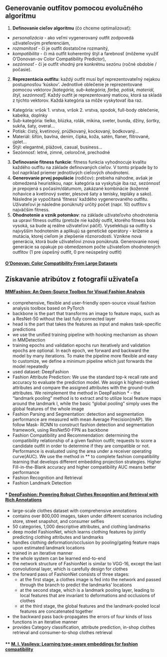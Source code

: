 ## Generovanie outfitov pomocou evolučného algoritmu ##
1. **Definovanie cieľov algoritmu** (čo chceme optimalizovať): 
- _personalizácia_ - ako veľmi vygenerovaný outfit zodpovedá uživateľovým preferenciám, 
- _rozmanitosť_ - či je outfit dostatočne rozmanitý, 
- _kompatibilita_ - či má outfit koherentný štýl a farebnosť (môžeme využiť O’Donovan-ov Color Compatibility Predictor), 
- _sezónnosť_ - či je outfit vhodný pre konkrétnu sezónu (ročné obdobie / počasie).
2. **Reprezentácia outfitu**: každý outfit musí byť reprezentovateľný nejakou postupnosťou ‘kúskov’. Jednotlivé oblečenie je reprezentované pomocou vektorov _[kategória, sub-kategória, farba, potisk, materiál, štýl, sezónnosť]_. Každý outfit je reprezentovaný maticou, ktorá sa skladá z týchto vektorov. Každá kategória sa môže vyskytovať iba raz.
- Kategória: vršok 1. vrstva, vršok 2. vrstva, spodok, full-body oblečenie, kabelka, doplnky
- Sub-kategória: tielko, blúzka, rolák, mikina, sveter, bunda, džíny, šortky, sukňa, šaty, overal…
- Potisk: čistý, kvetinový, prúžkovaný, kockovaný, bodkovaný…
- Materiál: šifón, bavlna, denim, čipka, koža, satén, flaner, flitrované, úplet…
- Štýl: elegantné, plážové, casual, business…
- Sezónnosť: letné, zimné, celoročné, prechodné
3. **Definovanie fitness funkcie**: fitness funkcia vyhodnocuje kvalitu každého outfitu na základe definovaných cieľov. V tomto prípade by to bol napríklad priemer jednotlivých cieľových ohodnotení.
4. **Generovanie prvej populácie** (rodičov): prebieha náhodne, avšak je obmedzená heuristikou, napr. kategória sa vyskytuje iba raz, sezónnosť je prepojená s počasím/dátumom, zakázané kombinácie (koženné nohavice a kvetinový sveter, plesové šaty a tenisky, tepláky a sako). Následne je vypočítaná ‘fitness’ každého vygenerovaného outfitu. Uživateľovi je následne ponúknutý určitý počet (napr. 10) outfitov s najväčším fitness.
5. **Ohodnotenie a vznik potomkov**: na základe uživateľovho ohodnotenia sa upraví fitness outfitu (pretože nie každý outfit, ktorého fitness bola vysoká, sa bude aj reálne uživateľovi páčiť). Vyselektujú sa outfity s najvyšším hodnotením a aplikujú sa genetické operátory - kríženie a mutácia, ktorej cieľom je zlepšenie rôznorodosti. Vznikne nová generácia, ktorá bude uživateľovi znova ponúknutá. Generovanie novej generácie sa opakuje po obmedzenom počte uživateľom ohodnotených outfitov (1 pre úspešný outfit, 0 pre neúspešný outfit)

#### [O’Donovan: Color Compatibility From Large Datasets](http://www.dgp.toronto.edu/~donovan/color/colorcomp.pdf) ####


## Získavanie atribútov z fotografií uživateľa ##
#### [MMFashion: An Open-Source Toolbox for Visual Fashion Analysis](https://arxiv.org/pdf/2005.08847.pdf) ####
- comprehensive, flexible and user-friendly open-source visual fashion analysis toolbox based on PyTorch 
- backbone is the part that transforms an image to feature maps, such as a ResNet-50 without the last fully connected layer
- head is the part that takes the features as input and makes task-specific predictions 
- we use the unified training pipeline with hooking mechanism as shown in MMDetection 
- training epochs and validation epochs run iteratively and validation epochs are optional. In each epoch, we forward and backward the model by many iterations. To make the pipeline more flexible and easy to customize, we define a minimum pipeline which just forwards the model repeatedly 
- used dataset: DeepFashion
- Fashion Attribute Prediction: We use the standard top-k recall rate and accuracy to evaluate the prediction model. We assign k highest-ranked attributes and compare the assigned attributes with the ground-truth attributes. We reimplement the method in DeepFashion * - the “landmark pooling” method is to extract and to utilize local feature maps around the landmark l, while the basic “global pooling” simply uses the global features of the whole image
- Fashion Parsing and Segmentation: detection and segmentation performance are measured with mean Average Precision(mAP). We follow Mask- RCNN to construct fashion detection and segmentation framework, using ResNet50-FPN as backbone
- Fashion Compatibility and Recommendation: determining the compatibility relationship of a given fashion outfit; requests to score a candidate outfit in order to determine if they are compatible or not. Performance is evaluated using the area under a receiver operating curve(AUC). We use the method in ** to complete fashion compatibility learning that develops different embedding projection strategies. Higher Fill-in-the-Blank accuracy and higher compatibility AUC means better performance 
- Fashion Recognition and Retrieval
- Fashion Landmark Detection

#### * [DeepFashion: Powering Robust Clothes Recognition and Retrieval with Rich Annotations](https://www.cv-foundation.org/openaccess/content_cvpr_2016/papers/Liu_DeepFashion_Powering_Robust_CVPR_2016_paper.pdf) ####
- large-scale clothes dataset with comprehensive annotations
- contains over 800,000 images, taken under different scenarios including store, street snapshot, and consumer selfies
- 50 categories, 1,000 descriptive attributes, and clothing landmarks
- deep model FashionNet, which learns clothing features by jointly predicting clothing attributes and landmarks 
- handles clothing deformation/occlusion by pooling/gating feature maps upon estimated landmark locations 
- trained in an iterative manner
- the whole system can be learned end-to-end 
- the network structure of FashionNet is similar to VGG-16, except the last convolutional layer, which is carefully design for clothes
- the forward pass of FashionNet consists of three stages:
  - at the first stage, a clothes image is fed into the network and passed through the branch to predict the landmarks’ locations 
  - at the second stage, which is a landmark pooling layer, leading to local features that are invariant to deformations and occlusions of clothes 
  - at the third stage, the global features and the landmark-pooled local features are concatenated together 
- the backward pass back-propagates the errors of four kinds of loss functions in an iterative manner 
- provides Category classification, attribute prediction, in-shop clothes retrieval and consumer-to-shop clothes retrieval

#### ** [M. I. Vasileva: Learning type-aware embeddings for fashion compatibility](https://openaccess.thecvf.com/content_ECCV_2018/papers/Mariya_Vasileva_Learning_Type-Aware_Embeddings_ECCV_2018_paper.pdf) ####

